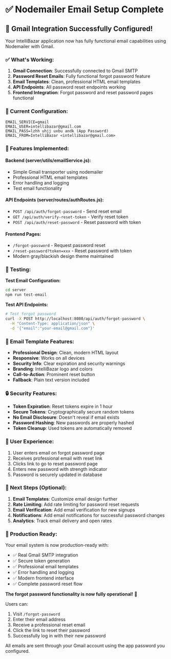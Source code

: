# ✅ Nodemailer Email Setup Complete

## 🎉 Gmail Integration Successfully Configured!

Your IntelliBazar application now has fully functional email capabilities using Nodemailer with Gmail.

### ✅ What's Working:

1. **Gmail Connection**: Successfully connected to Gmail SMTP
2. **Password Reset Emails**: Fully functional forgot password feature
3. **Email Templates**: Clean, professional HTML email templates
4. **API Endpoints**: All password reset endpoints working
5. **Frontend Integration**: Forgot password and reset password pages functional

### 📧 Current Configuration:

```env
EMAIL_SERVICE=gmail
EMAIL_USER=intellibazar@gmail.com
EMAIL_PASS=lzhh uhjj uxbu andk (App Password)
EMAIL_FROM=IntelliBazar <intellibazar@gmail.com>
```

### 🔧 Features Implemented:

#### **Backend (server/utils/emailService.js):**
- Simple Gmail transporter using nodemailer
- Professional HTML email templates
- Error handling and logging
- Test email functionality

#### **API Endpoints (server/routes/authRoutes.js):**
- `POST /api/auth/forgot-password` - Send reset email
- `GET /api/auth/verify-reset-token` - Verify reset token
- `POST /api/auth/reset-password` - Reset password with token

#### **Frontend Pages:**
- `/forgot-password` - Request password reset
- `/reset-password?token=xxx` - Reset password with token
- Modern gray/blackish design theme maintained

### 🧪 Testing:

**Test Email Configuration:**
```bash
cd server
npm run test-email
```

**Test API Endpoints:**
```bash
# Test forgot password
curl -X POST http://localhost:8080/api/auth/forgot-password \
  -H "Content-Type: application/json" \
  -d '{"email":"your-email@gmail.com"}'
```

### 📨 Email Template Features:

- **Professional Design**: Clean, modern HTML layout
- **Responsive**: Works on all devices
- **Security Info**: Clear expiration and security warnings
- **Branding**: IntelliBazar logo and colors
- **Call-to-Action**: Prominent reset button
- **Fallback**: Plain text version included

### 🔒 Security Features:

- **Token Expiration**: Reset tokens expire in 1 hour
- **Secure Tokens**: Cryptographically secure random tokens
- **No Email Disclosure**: Doesn't reveal if email exists
- **Password Hashing**: New passwords are properly hashed
- **Token Cleanup**: Used tokens are automatically removed

### 📱 User Experience:

1. User enters email on forgot password page
2. Receives professional email with reset link
3. Clicks link to go to reset password page
4. Enters new password with strength indicator
5. Password is securely updated in database

### 🎯 Next Steps (Optional):

1. **Email Templates**: Customize email design further
2. **Rate Limiting**: Add rate limiting for password reset requests
3. **Email Verification**: Add email verification for new signups
4. **Notifications**: Add email notifications for successful password changes
5. **Analytics**: Track email delivery and open rates

### 🚀 Production Ready:

Your email system is now production-ready with:
- ✅ Real Gmail SMTP integration
- ✅ Secure token generation
- ✅ Professional email templates
- ✅ Error handling and logging
- ✅ Modern frontend interface
- ✅ Complete password reset flow

**The forgot password functionality is now fully operational!** 🎉

Users can:
1. Visit `/forgot-password`
2. Enter their email address
3. Receive a professional reset email
4. Click the link to reset their password
5. Successfully log in with their new password

All emails are sent through your Gmail account using the app password you configured.
